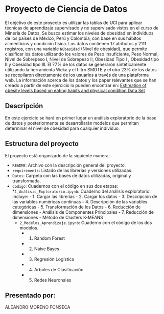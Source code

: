 # Proyecto de Ciencia de Datos
El objetivo de este proyecto es utilizar las tablas de UCI para aplicar técnicas de aprendizaje supervisado y no supervisado vistos en el curso de Minería de Datos. Se busca estimar los niveles de obesidad en individuos de los países de México, Perú y Colombia, con base en sus hábitos alimenticios y condición física. Los datos contienen 17 atributos y 2111 registros, con una variable `NObesidad` (Nivel de obesidad), que permite clasificar los datos utilizando los valores de Peso Insuficiente, Peso Normal, Nivel de Sobrepeso I, Nivel de Sobrepeso II, Obesidad Tipo I , Obesidad tipo II y Obesidad tipo III. El 77% de los datos se generaron sintéticamente utilizando la herramienta Weka y el filtro SMOTE y el otro 23% de los datos se recopilaron directamente de los usuarios a través de una plataforma web. La información acerca de los datos y los paper relevantes que se han creado a partir de este ejercicio lo pueden encontrar en: [ Estimation of obesity levels based on eating habits and physical condition Data Set ](https://archive.ics.uci.edu/ml/datasets/Estimation+of+obesity+levels+based+on+eating+habits+and+physical+condition+)

## Descripción
En este ejercicio se hará en primer lugar un análisis exploratorio de la base de datos y posteriormente se desarrollarán modelos que permitan determinar el nivel de obesidad para cualquier individuo.

## Estructura del proyecto
El proyecto está organizado de la siguiente manera: 
- `README`: Archivo con la descripción general del proyecto.
- `requirements`: Listado de las librerias y versiones utilizadas.
- `Datos`: Carpeta con las bases de datos utilizadas, original y transformada.
- `Codigo`: Cuadernos con el código en sus dos etapas:
  *`1_Análisis_Exploratorio.ipynb`: Cuaderno del análisis exploratorio. Incluye:
        - 1. Cargar las librerias
        - 2. Cargar los datos
        - 3. Descripción de las variables numéricas continuas
        - 4. Descripción de las variables categóricas
        - 5. Transformación de los Datos
        - 6. Reducción de dimensiones - Análisis de Componentes Principales
        - 7. Reducción de dimensiones - Método de Clusters K-MEANS
    * `2_Modelos_Aprendizaje.ipynb`: Cuaderno con el código de los dos modelos.
        - 1. Random Forest
        - 2. Naive Bayes
        - 3. Regresión Logística
        - 4. Árboles de Clasificación
        - 5. Redes Neuronales 

## Presentado por:
ALEANDRO MORENO FONSECA 
